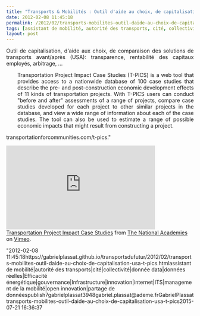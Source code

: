 ```yaml
---
title: "Transports & Mobilités : Outil d'aide au choix, de capitalisation (USA) #T-PICS"
date: 2012-02-08 11:45:18
permalink: /2012/02/transports-mobilites-outil-daide-au-choix-de-capitalisation-usa-t-pics.html
tags: [assistant de mobilité, autorité des transports, cité, collectivité, donnée data, données réelles, Efficacité énergétique, gouvernance, Infrastructure, innovation, internet, ITS, management de la mobilité, open innovation, partage de données]
layout: post
---
```


<p style="text-align: justify;">Outil de capitalisation, d'aide aux choix, de comparaison des solutions de transports avant/après (USA): transparence, rentabilité des capitaux employés, arbitrage, ...</p> <p style="text-align: justify; padding-left: 30px;">Transportation Project Impact Case Studies (T-PICS) is a web tool that  provides access to a nationwide database of 100 case studies that  describe the pre- and post-construction economic development effects of  11 kinds of transportation projects. With T-PICS users can conduct  "before and after" assessments of a range of projects, compare case  studies developed for each project to other similar projects in the  database, and view a wide range of information about each of the case  studies. The tool can also be used to estimate a range of possible  economic impacts that might result from constructing a project.</p> <p style="text-align: justify padding-left: 30px>T-PICS  is available at <a href="http://www.transportationforcommunities.com/t-pics"" rel="nofollow" target="_blank">transportationforcommunities.com/t-pics</a>." </p>  <!--more-->   <p><iframe frameborder="0" height="225" src="http://player.vimeo.com/video/34680932?title=0&byline=0&portrait=0" width="400"></iframe><br /><a href="http://vimeo.com/34680932">Transportation Project Impact Case Studies</a> from <a href="http://vimeo.com/academies">The National Academies</a> on <a href="http://vimeo.com">Vimeo</a>.</p>"2012-02-08 11:45:18https://gabrielplassat.github.io/transportsdufutur/2012/02/transports-mobilites-outil-daide-au-choix-de-capitalisation-usa-t-pics.htmlassistant de mobilité|autorité des transports|cité|collectivité|donnée data|données réelles|Efficacité énergétique|gouvernance|Infrastructure|innovation|internet|ITS|management de la mobilité|open innovation|partage de donnéespublish7gabrielplassat3948gabriel.plassat@ademe.frGabrielPlassattransports-mobilites-outil-daide-au-choix-de-capitalisation-usa-t-pics2015-07-21 16:36:37
